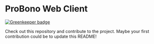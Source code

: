# ProBono Web Client

[![Greenkeeper badge](https://badges.greenkeeper.io/probono-dev/web.svg)](https://greenkeeper.io/)

Check out this repository and contribute to the project. Maybe your first contribution could be to update this README!
